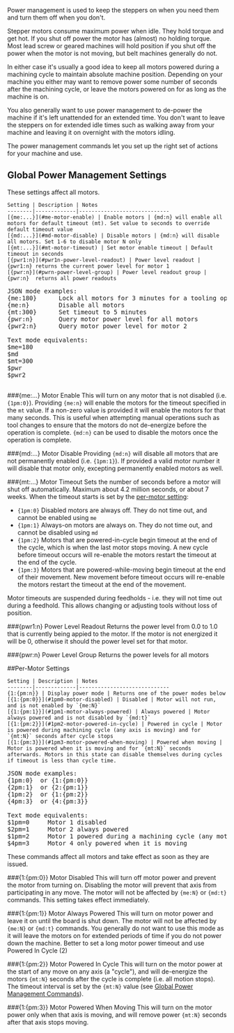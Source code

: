 Power management is used to keep the steppers on when you need them and turn them off when you don't. 

Stepper motors consume maximum power when idle. They hold torque and get hot. If you shut off power the motor has (almost) no holding torque. Most lead screw or geared machines will hold position if you shut off the power when the motor is not moving, but belt machines generally do not. 

In either case it's usually a good idea to keep all motors powered during a machining cycle to maintain absolute machine position. Depending on your machine you either may want to remove power some number of seconds after the machining cycle, or leave the motors powered on for as long as the machine is on.

You also generally want to use power management to de-power the machine if it's left unattended for an extended time. You don't want to leave the steppers on for extended idle times such as walking away from your machine and leaving it on overnight with the motors idling. 

The power management commands let you set up the right set of actions for your machine and use.

## Global Power Management Settings
These settings affect all motors.
 
	Setting | Description | Notes
	--------|-------------|-----------------------------
	[{me:...}](#me-motor-enable) | Enable motors | {md:n} will enable all motors for default timeout (mt). Set value to seconds to override default timeout value
	[{md:...}](#md-motor-disable) | Disable motors | {md:n} will disable all motors. Set 1-6 to disable motor N only
	[{mt:...}](#mt-motor-timeout) | Set motor enable timeout | Default timeout in seconds
	[{pwr1:n}](#pwr1n-power-level-readout) | Power level readout | {pwr1:n} returns the current power level for motor 1
	[{pwr:n}](#pwrn-power-level-group) | Power level readout group | {pwr:n}  returns all power readouts 

<pre>
JSON mode examples:
{me:180}      Lock all motors for 3 minutes for a tooling operation 
{me:n}        Disable all motors
{mt:300}      Set timeout to 5 minutes
{pwr:n}       Query motor power level for all motors
{pwr2:n}      Query motor power level for motor 2

Text mode equivalents:
$me=180
$md
$mt=300
$pwr
$pwr2

</pre>

###{me:...} Motor Enable
This will turn on any motor that is not disabled (i.e. `{1pm:0}`). Providing `{me:n}` will enable the motors for the timeout specified in the `mt` value. If a non-zero value is provided it will enable the motors for that many seconds. This is useful when attempting manual operations such as tool changes to ensure that the motors do not de-energize before the operation is complete. `{md:n}` can be used to disable the motors once the operation is complete.

###{md:...} Motor Disable
Providing `{md:n}` will disable all motors that are not permanently enabled (i.e. `{1pm:1}`). If provided a valid motor number it will disable that motor only, excepting permanently enabled motors as well.

###{mt:...} Motor Timeout
Sets the number of seconds before a motor will shut off automatically. Maximum about 4.2 million seconds, or about 7 weeks. When the timeout starts is set by the [per-motor setting](#per-motor-settings):

- `{1pm:0}` Disabled motors are always off. They do not time out, and cannot be enabled using `me`
- `{1pm:1}` Always-on motors are always on. They do not time out, and cannot be disabled using `md`
- `{1pm:2}` Motors that are powered-in-cycle begin timeout at the end of the cycle, which is when the last motor stops moving. A new cycle before timeout occurs will re-enable the motors restart the timeout at the end of the cycle. 
- `{1pm:3}` Motors that are powered-while-moving begin timeout at the end of their movement. New movement before timeout occurs will re-enable the motors restart the timeout at the end of the movement.

Motor timeouts are suspended during feedholds - i.e. they will not time out during a feedhold. This allows changing or adjusting tools without loss of position.

###{pwr1:n} Power Level Readout
Returns the power level from 0.0 to 1.0 that is currently being appied to the motor. If the motor is not energized it will be 0, otherwise it should the power level set for that motor.

###{pwr:n} Power Level Group
Returns the power levels for all motors


##Per-Motor Settings

	Setting | Description | Notes
	--------|-------------|-----------------------------
	{1:{pm:n}} | Display power mode | Returns one of the power modes below
	[{1:{pm:0}}](#1pm0-motor-disabled) | Disabled | Motor will not run, and is not enabled by `{me:N}` 
	[{1:{pm:1}}](#1pm1-motor-always-powered) | Always powered | Motor always powered and is not disabled by `{md:t}` 
	[{1:{pm:2}}](#1pm2-motor-powered-in-cycle) | Powered in cycle | Motor is powered during machining cycle (any axis is moving) and for `{mt:N}` seconds after cycle stops
	[{1:{pm:3}}](#1pm3-motor-powered-when-moving) | Powered when moving | Motor is powered when it is moving and for `{mt:N}` seconds afterwards. Motors in this state can disable themselves during cycles if timeout is less than cycle time.

<pre>
JSON mode examples:
{1pm:0}  or {1:{pm:0}}
{2pm:1}  or {2:{pm:1}}
{1pm:2}  or {1:{pm:2}}
{4pm:3}  or {4:{pm:3}}

Text mode equivalents:
$1pm=0     Motor 1 disabled
$2pm=1     Motor 2 always powered
$1pm=2     Motor 1 powered during a machining cycle (any motor moving)
$4pm=3     Motor 4 only powered when it is moving
</pre>

These commands affect all motors and take effect as soon as they are issued.

###{1:{pm:0}} Motor Disabled
This will turn off motor power and prevent the motor from turning on. Disabling the motor will prevent that axis from participating in any move. The motor will not be affected by `{me:N}` or `{md:t}` commands. This setting takes effect immediately.

###{1:{pm:1}} Motor Always Powered
This will turn on motor power and leave it on until the board is shut down. The motor will not be affected by `{me:N}` or `{md:t}` commands. You generally do not want to use this mode as it will leave the motors on for extended periods of time if you do not power down the machine. Better to set a long motor power timeout and use Powered In Cycle (2)

###{1:{pm:2}} Motor Powered In Cycle
This will turn on the motor power at the start of any move on any axis (a "cycle"), and will de-energize the motors `{mt:N}` seconds after the cycle is complete (i.e. all motion stops). The timeout interval is set by the `{mt:N}` value (see [Global Power Management Commands](#global-power-management-commands)).

###{1:{pm:3}} Motor Powered When Moving
This will turn on the motor power only when that axis is moving, and will remove power `{mt:N}` seconds after that axis stops moving.

